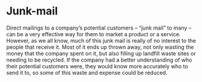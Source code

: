 # Junk-mail

Direct mailings to a company’s potential customers – “junk mail” to many – can be a very effective way for them to market a product or a service. However, as we all know, much of this junk mail is really of no interest to the people that receive it. Most of it ends up thrown away, not only wasting the money that the company spent on it, but also filling up landfill waste sites or needing to be recycled. If the company had a better understanding of who their potential customers were, they would know more accurately who to send it to, so some of this waste and expense could be reduced.
